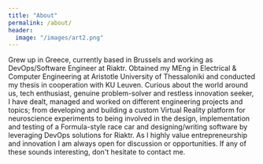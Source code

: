 ```yaml
---
title: "About"
permalink: /about/
header:
  image: "/images/art2.png"
---
```


Grew up in Greece, currently based in Brussels and working as DevOps/Software Engineer at Riaktr. Obtained my MEng in Electrical & Computer Engineering at Aristotle University of Thessaloniki and conducted my thesis in cooperation with KU Leuven. Curious about the world around us, tech enthusiast, genuine problem-solver and restless innovation seeker, I have dealt, managed and worked on different engineering projects and topics; from developing and building a custom Virtual Reality platform for neuroscience experiments to being involved in the design, implementation and testing of a Formula-style race car and designing/writing software by leveraging DevOps solutions for Riaktr. As I highly value entrepreneurship and innovation I am always open for discussion or opportunities. If any of these sounds interesting, don't hesitate to contact me.